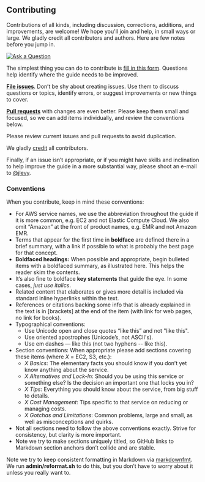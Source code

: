 Contributing
------------

Contributions of all kinds, including discussion, corrections, additions, and improvements, are welcome! We hope you'll join and help, in small ways or large. We gladly credit all contributors and authors. Here are few notes before you jump in.

[![Ask a Question](https://img.shields.io/badge/%3f-Ask%20a%20Question-ff69b4.svg)](https://airtable.com/shrXZ61VrovWfXYBg)

The simplest thing you can do to contribute is [fill in this form](https://airtable.com/shrXZ61VrovWfXYBg). Questions help identify where the guide needs to be improved.

[**File issues**](https://github.com/open-guides/og-aws/issues). Don’t be shy about creating issues. Use them to discuss questions or topics, identify errors, or suggest improvements or new things to cover.

[**Pull requests**](https://github.com/open-guides/og-aws/pulls) with changes are even better. Please keep them small and focused, so we can add items individually, and review the conventions below.

Please review current issues and pull requests to avoid duplication.

We gladly [credit](/AUTHORS.md) all contributors.

Finally, if an issue isn’t appropriate, or if you might have skills and inclination to help improve the guide in a more substantial way, please shoot an e-mail to [@jlevy](https://github.com/jlevy).

### Conventions

When you contribute, keep in mind these conventions:

-	For AWS service names, we use the abbreviation throughout the guide if it is more common, e.g. EC2 and not Elastic Compute Cloud. We also omit “Amazon” at the front of product names, e.g. EMR and not Amazon EMR.
-	Terms that appear for the first time in **boldface** are defined there in a brief summary, with a link if possible to what is probably the best page for that concept.
-	**Boldfaced headings:** When possible and appropriate, begin bulleted items with a boldfaced summary, as illustrated here. This helps the reader skim the contents.
-	It’s also fine to boldface **key statements** that guide the eye. In some cases, *just use italics*.
-	Related content that elaborates or gives more detail is included via standard inline hyperlinks within the text.
-	References or citations backing some info that is already explained in the text is in [brackets] at the end of the item (with link for web pages, no link for books).
-	Typographical conventions:
	-	Use Unicode open and close quotes “like this” and not "like this".
	-	Use oriented apostrophes (Unicode’s, not ASCII's).
	-	Use em dashes — like this (not two hyphens -- like this).
-	Section conventions: When appropriate please add sections covering these items (where *X* = EC2, S3, etc.):
	-	*X Basics*: The elementary facts you should know if you don’t yet know anything about the service.
	-	*X Alternatives and Lock-In*: Should you be using this service or something else? Is the decision an important one that locks you in?
	-	*X Tips*: Everything you should know about the service, from big stuff to details.
	-	*X Cost Management*: Tips specific to that service on reducing or managing costs.
	-	*X Gotchas and Limitations*: Common problems, large and small, as well as misconceptions and quirks.
-	Not all sections need to follow the above conventions exactly. Strive for consistency, but clarity is more important.
-	Note we try to make sections uniquely titled, so GitHub links to Markdown section anchors don’t collide and are stable.

Note we try to keep consistent formatting in Markdown via [markdownfmt](https://github.com/shurcooL/markdownfmt). We run **admin/reformat.sh** to do this, but you don’t have to worry about it unless you really want to.
